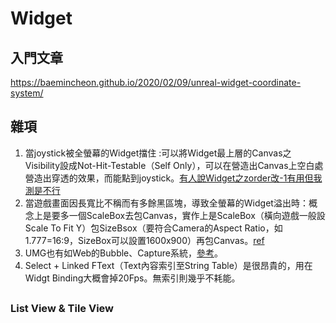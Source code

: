 # Widget

## 入門文章
https://baemincheon.github.io/2020/02/09/unreal-widget-coordinate-system/

## 雜項
1. 當joystick被全螢幕的Widget擋住 :可以將Widget最上層的Canvas之Visibility設成Not-Hit-Testable（Self Only），可以在營造出Canvas上空白處營造出穿透的效果，而能點到joystick。[有人說Widget之zorder改-1有用但我測是不行](https://answers.unrealengine.com/questions/401796/changing-zorder-of-virtual-joysticks.html)
2. 當遊戲畫面因長寬比不稱而有多餘黑區塊，導致全螢幕的Widget溢出時：概念上是要多一個ScaleBox去包Canvas，實作上是ScaleBox（橫向遊戲一般設Scale To Fit Y）包SizeBsox（要符合Camera的Aspect Ratio，如1.777=16:9，SizeBox可以設置1600x900）再包Canvas。[ref](https://forums.unrealengine.com/t/best-way-to-handle-widgets-and-screen-resolution/20123/7)
3. UMG也有如Web的Bubble、Capture系統，[參考](https://docs.unrealengine.com/4.26/en-US/BlueprintAPI/Widget/EventReply/)。
4. Select + Linked FText（Text內容索引至String Table）是很昂貴的，用在Widgt Binding大概會掉20Fps。無索引則幾乎不耗能。
## 
### List View & Tile View
<!-- 概念：這兩者添加子元素的方法比較少見，首先你要在Designer頁設置Entry Widget Class（下方創建數量只是Preview用，正式跑遊戲不會有，必須在BP加），然後到Graph頁用AddItem去加，然而這邊並非加Widget，而是加該Widget要用到的資料（以Object類夾帶即可），系統就會用這個資料搭配剛填寫的Class去Render，而很可能就是系統為了效能而不讓玩家自行創建多個Widget填入。

至於Widget跟資料的聯繫，則是透過實作OnListItemObjectSet，來取得，不過雷點就在這裡，如果在Entry Widget Class那區用加號新增子類，會產生一個有User List Entry的介面的User Widget，但就是沒有上述之OnListItemObjectSet，要User Object List Entry才有，而這必須自己手動設置。

其他：
1.Tile可以Wrap，List不行。
[ref](https://forums.unrealengine.com/t/umg-list-how-do-i-go-about-using-tile-view/117499/3)
[ref1](https://blog.csdn.net/weixin_39759600/article/details/111683135) -->